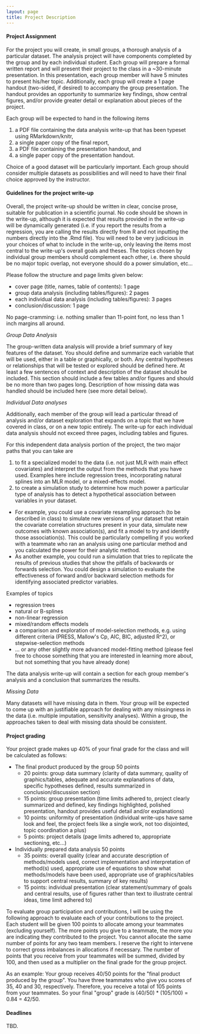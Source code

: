 ```yaml
---
layout: page
title: Project Description
---
```


#### Project Assignment
For the project you will create, in small groups, a thorough analysis of a particular dataset. The analysis project will have components completed by the group and by each individual student. Each group will prepare a formal written report and will present their project to the class in a ~30-minute presentation. In this presentation, each group member will have 5 minutes to present his/her topic. Additionally, each group will create a 1 page handout (two-sided, if desired) to accompany the group presentation. The handout provides an opportunity to summarize key findings, show central figures, and/or provide greater detail or explanation about pieces of the project.

Each group will be expected to hand in the following items

1. a PDF file containing the data analysis write-up that has been typeset using RMarkdown/knitr,
2. a single paper copy of the final report,
3. a PDF file containing the presentation handout, and
4. a single paper copy of the presentation handout.

Choice of a good dataset will be particularly important. Each group should consider multiple datasets as possibilities and will need to have their final choice approved by the instructor.

#### Guidelines for the project write-up

Overall, the project write-up should be written in clear, concise prose, suitable for publication in a scientific journal. No code should be shown in the write-up, although it is expected that results provided in the write-up will be dynamically generated (i.e. if you report the results from a regression, you are calling the results directly from R and not inputting the numbers directly into the .Rmd file). You will need to be very judicious in your choices of what to include in the write-up, only leaving the items most central to the write-up's overall goals and theses. The topics chosen by individual group members should complement each other, i.e. there should be no major topic overlap, not everyone should do a power simulation, etc... 

Please follow the structure and page limits given below:

* cover page (title, names, table of contents): 1 page
* group data analysis (including tables/figures): 2 pages
* each individual data analysis (including tables/figures): 3 pages
* conclusion/discussion: 1 page

No page-cramming: i.e. nothing smaller than 11-point font, no less than 1 inch margins all around.

_Group Data Analysis_

The group-written data analysis will provide a brief summary of key features of the dataset. You should define and summarize each variable that will be used, either in a table or graphically, or both. Any central hypotheses or relationships that will be tested or explored should be defined here. At least a few sentences of context and description of the dataset should be included. This section should include a few tables and/or figures and should be no more than two pages long. Description of how missing data was handled should be included here (see more detail below).

_Individual Data analyses_

Additionally, each member of the group will lead a particular thread of analysis and/or dataset exploration that expands on a topic that we have covered in class, or on a new topic entirely. The write-up for each individual data analysis should not exceed three pages, including tables and figures. 

For this independent data analysis portion of the project, the two major paths that you can take are 

1. to fit a specialized model to the data (i.e. not just MLR with main effect covariates) and interpret the output from the methods that you have used. Examples here include regression trees, incorporating natural splines into an MLR model, or a mixed-effects model.
2. to create a simulation study to determine how much power a particular type of analysis has to detect a hypothetical association between variables in your dataset. 
  - For example, you could use a covariate resampling approach (to be described in class) to simulate new versions of your dataset that retain the covariate correlation structures present in your data, simulate new outcomes with known association(s), and fit a model to try and identify those association(s). This could be particularly compelling if you worked with a teammate who ran an analysis using one particular method and you calculated the power for their analytic method. 
  - As another example, you could run a simulation that tries to replicate the results of previous studies that show the pitfalls of backwards or forwards selection. You could design a simulation to evaluate the effectiveness of forward and/or backward selection methods for identifying associated predictor variables.

Examples of topics

* regression trees
* natural or B-splines
* non-linear regression
* mixed/random effects models
* a comparison and exploration of model-selection methods, e.g. using different criteria (PRESS, Mallow's Cp, AIC, BIC, adjusted R^2), or stepwise-selection methods
* ... or any other slightly more advanced model-fitting method (please feel free to choose something that you are interested in learning more about, but not something that you have already done) 

The data analysis write-up will contain a section for each group member's analysis and a conclusion that summarizes the results. 

_Missing Data_

Many datasets will have missing data in them. Your group will be expected to come up with an justifiable approach for dealing with any missingness in the data (i.e. multiple imputation, sensitivity analyses). Within a group, the approaches taken to deal with missing data should be consistent.

#### Project grading
Your project grade makes up 40% of your final grade for the class and will be calculated as follows:

* The final product produced by the group 50 points
  * 20 points: group data summary (clarity of data summary, quality of graphics/tables, adequate and accurate explanations of data, specific hypotheses defined, results summarized in conclusion/discussion section)
  * 15 points: group presentation (time limits adhered to, project clearly summarized and defined, key findings highlighted, polished presentation, handout provides useful detail and/or explanations)
  * 10 points: uniformity of presentation (individual write-ups have same look and feel, the project feels like a single work, not too disjointed, topic coordination a plus)
  * 5 points: project details (page limits adhered to, appropriate sectioning, etc...)
* Individually prepared data analysis 50 points
  * 35 points: overall quality (clear and accurate description of methods/models used, correct implementation and interpretation of method(s) used, appropriate use of equations to show what methods/models have been used, appropriate use of graphics/tables to support central results, summary of key results)
  * 15 points: individual presentation (clear statement/summary of goals and central results, use of figures rather than text to illustrate central ideas, time limit adhered to)

To evaluate group participation and contributions, I will be using the following approach to evaluate each of your contributions to the project. Each student will be given 100 points to allocate among your teammates (excluding yourself). The more points you give to a teammate, the more you are indicating they contributed to the project. You cannot allocate the same number of points for any two team members. I reserve the right to intervene to correct gross imbalances in allocations if necessary. The number of points that you receive from your teammates will be summed, divided by 100, and then used as a multiplier on the final grade for the group project. 

As an example: Your group receives 40/50 points for the "final product produced by the group". You have three teammates who give you scores of 35, 40 and 30, respectively. Therefore, you receive a total of 105 points from your teammates. So your final "group" grade is (40/50) * (105/100) = 0.84 = 42/50.


#### Deadlines
TBD.

<!-- 
* Fri Mar 27: Groups propose a dataset
* Fri Apr 3: Individual topics proposed (1 paragraph summary, submitted to instructor on Google Drive)
* Mon Apr 13: Draft of group data description write-up due, 5pm
* Mon Apr 20: Draft of individual data analysis due, 5pm
* Thu Apr 23: Group 1 (and Group 2?) present, project handed in on Fri 4/24 by 5pm
* Tue Apr 28: Group 3 (and Group 2?) presents, project handed in on Wed 4/29 by 5pm
-->
